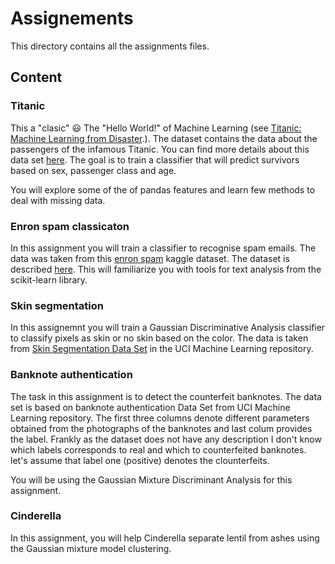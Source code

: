 #  Assignements

This directory contains all the assignments files. 

## Content

### Titanic

This a "clasic" :smiley: The "Hello World!" of Machine Learning (see [Titanic: Machine Learning from Disaster](https://www.kaggle.com/c/titanic).). The dataset contains the data about the passengers of the infamous Titanic. You can find more details about this data set [here](http://campus.lakeforest.edu/frank/FILES/MLFfiles/Bio150/Titanic/TitanicMETA.pdf). The goal is to train a classifier that will predict survivors based on sex, passenger class and  age.  

You will explore some of the of pandas features and learn few methods to deal with missing data. 

### Enron spam classicaton


In this assignment you will train a classifier to recognise spam emails. The data was taken from this [enron spam](https://www.kaggle.com/wanderfj/enron-spam)  kaggle dataset. The dataset is described [here](https://www.researchgate.net/publication/221650814_Spam_Filtering_with_Naive_Bayes_-_Which_Naive_Bayes). This will familiarize you with tools  for text analysis  from  the scikit-learn library. 

### Skin segmentation

In this assignemnt you will train a Gaussian Discriminative Analysis classifier to classify pixels as skin or no skin based on the color. The data is taken from [Skin Segmentation Data Set](http://archive.ics.uci.edu/ml/datasets/Skin+Segmentation#) in the UCI Machine Learning repository. 

### Banknote authentication

The task in this assignment is to detect the counterfeit banknotes. The data set is based on banknote authentication Data Set from UCI Machine Learning repository. The first three columns denote different parameters obtained from the photographs of the banknotes and last colum provides the label. Frankly as the dataset does not have any description I don't know which labels corresponds to real and which to counterfeited banknotes. let's assume that label one (positive) denotes the clounterfeits.

You will be using the Gaussian Mixture Discriminant Analysis for this assignment. 


### Cinderella

In this assignment, you will help Cinderella separate lentil from ashes using the Gaussian mixture model clustering. 
